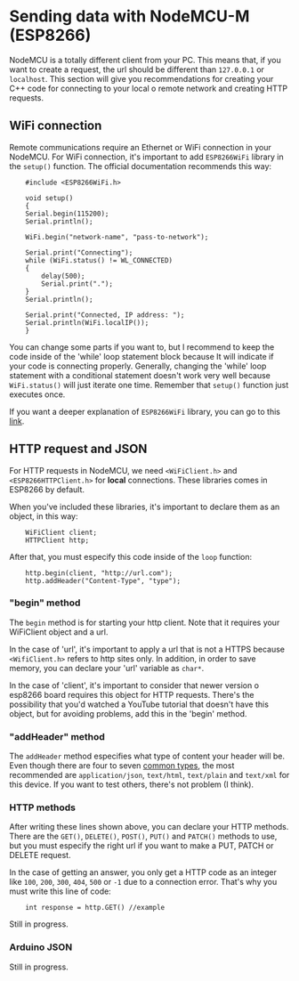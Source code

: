 # Sending data with NodeMCU-M (ESP8266)

NodeMCU is a totally different client from your PC. This means that, if you want to create a request, the url should be different than `127.0.0.1` or `localhost`. This section will give you recommendations for creating your C++ code for connecting to your local o remote network and creating HTTP requests.

## WiFi connection

Remote communications require an Ethernet or WiFi connection in your NodeMCU. For WiFi connection, it's important to add `ESP8266WiFi` library in the `setup()` function. The official documentation recommends this way:

```
    #include <ESP8266WiFi.h>

    void setup()
    {
    Serial.begin(115200);
    Serial.println();

    WiFi.begin("network-name", "pass-to-network");

    Serial.print("Connecting");
    while (WiFi.status() != WL_CONNECTED)
    {
        delay(500);
        Serial.print(".");
    }
    Serial.println();

    Serial.print("Connected, IP address: ");
    Serial.println(WiFi.localIP());
    }
```

You can change some parts if you want to, but I recommend to keep the code inside of the 'while' loop statement block because It will indicate if your code is connecting properly. Generally, changing the 'while' loop statement with a conditional statement doesn't work very well because `WiFi.status()` will just iterate one time. Remember that `setup()` function just executes once.

If you want a deeper explanation of `ESP8266WiFi` library, you can go to this [link](https://arduino-esp8266.readthedocs.io/en/latest/esp8266wifi/readme.html).

## HTTP request and JSON

For HTTP requests in NodeMCU, we need `<WiFiClient.h>` and `<ESP8266HTTPClient.h>` for **local** connections. These libraries comes in ESP8266 by default.

When you've included these libraries, it's important to declare them as an object, in this way:

```
    WiFiClient client;  
    HTTPClient http;
```

After that, you must especify this code inside of the `loop` function:

```
    http.begin(client, "http://url.com");
    http.addHeader("Content-Type", "type");
```

### "begin" method

The `begin` method is for starting your http client. Note that it requires your WiFiClient object and a url. 

In the case of 'url', it's important to apply a url that is not a HTTPS because `<WifiClient.h>` refers to http sites only. In addition, in order to save memory, you can declare your 'url' variable as `char*`.

In the case of 'client', it's important to consider that newer version o esp8266 board requires this object for HTTP requests. There's the possibility that you'd watched a YouTube tutorial that doesn't have this object, but for avoiding problems, add this in the 'begin' method.

### "addHeader" method

The `addHeader` method especifies what type of content your header will be. Even though there are four to seven [common types](https://stackoverflow.com/questions/23714383/what-are-all-the-possible-values-for-http-content-type-header), the most recommended are `application/json`, `text/html`, `text/plain` and `text/xml` for this device. If you want to test others, there's not problem (I think).

### HTTP methods

After writing these lines shown above, you can declare your HTTP methods. There are the `GET()`, `DELETE()`, `POST()`, `PUT()` and `PATCH()` methods to use, but you must especify the right url if you want to make a PUT, PATCH or DELETE request. 

In the case of getting an answer, you only get a HTTP code as an integer like `100`, `200`, `300`, `404`, `500` or `-1` due to a connection error. That's why you must write this line of code:

```
    int response = http.GET() //example
``` 

Still in progress.

### Arduino JSON

Still in progress.